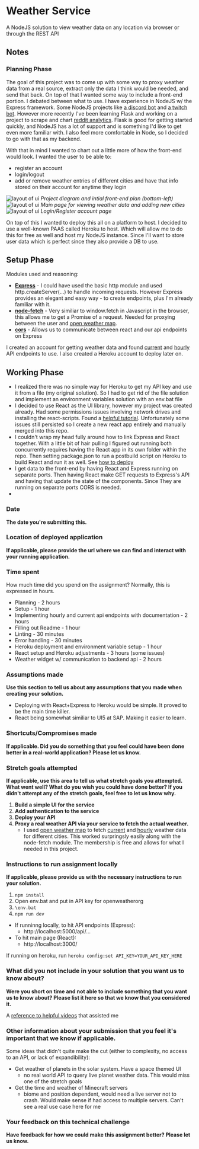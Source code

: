 # Weather Service
A NodeJS solution to view weather data on any location via browser or through the REST API

## Notes
### Planning Phase
The goal of this project was to come up with some way to proxy weather data from a real source, extract only the data I think would be needed, and send that back. On top of that I wanted some way to include a front-end portion.
I debated between what to use. I have experience in NodeJS w/ the Express framework. Some NodeJS projects like [a discord bot](https://github.com/duecknoah/basic_bot) and [a twitch bot](https://github.com/duecknoah/tmi_bots). However more recently I've been learning Flask and working on a project to scrape and chart [reddit analytics](https://github.com/wilshum/Reddit-Analytics). Flask is good for getting started quickly, and NodeJS has a lot of support and is something I'd like to get even more familiar with. I also feel more comfortable in Node, so I decided to go with that as my backend.

With that in mind I wanted to chart out a little more of how the front-end would look. I wanted the user to be able to:
- register an account
- login/logout
- add or remove weather entries of different cities and have that info stored on their account for anytime they login

![layout of ui](images/planning1.jpg)
*Project diagram and intial front-end plan (bottom-left)*
![layout of ui](images/planning2.jpg)
*Main page for viewing weather data and adding new cities*
![layout of ui](images/planning3.jpg)
*Login/Register account page*

On top of this I wanted to deploy this all on a platform to host. I decided to use a well-known PAAS called Heroku to host. Which will allow me to do this for free as well and host my NodeJS instance. Since I'll want to store user data which is perfect since they also provide a DB to use.

## Setup Phase
Modules used and reasoning:
- [**Express**](https://www.npmjs.com/package/express) - I could have used the basic http module and used http.createServer(...) to handle incoming requests. However Express provides an elegant and easy way - to create endpoints, plus I'm already familiar with it.
- [**node-fetch**](https://www.npmjs.com/package/node-fetch) - Very similiar to window.fetch in Javascript in the browser, this allows me to get a Promise of a request. Needed for proxying between the user and [open weather map](https://openweathermap.org/).
- [**cors**](https://www.npmjs.com/package/cors) - Allows us to communicate between react and our api endpoints on Express

I created an account for getting weather data and found [current](https://openweathermap.org/current) and [hourly](https://openweathermap.org/forecast5) API endpoints to use. I also created a Heroku account to deploy later on.

## Working Phase
- I realized there was no simple way for Heroku to get my API key and use it from a file (my original solution). So I had to get rid of the file solution and implement an environment variables solution with an env.bat file
- I decided to use React as the UI library, however my project was created already. Had some permissions issues involving network drives and installing the react-scripts. Found a [helpful tutorial](https://medium.com/@fredrikanderzon/adding-create-react-app-scripts-to-an-existing-project-207cfe3cd190). Unfortunately some issues still persisted so I create a new react app entirely and manually merged into this repo.
- I couldn't wrap my head fully around how to link Express and React together. With a little bit of hair pulling I figured out running both concurrently requires having the React app in its own folder within the repo. Then setting package.json to run a postbuild script on Heroku to build React and run it as well. See [how to deploy](https://daveceddia.com/deploy-react-express-app-heroku/#:~:text=Now%20start%20up%20the%20React,the%20whole%20thing%20to%20Heroku.)
- I get data to the front-end by having React and Express running on separate ports. Then having React make GET requests to Express's API and having that update the state of the components. Since They are running on separate ports CORS is needed.
-

### Date
**The date you're submitting this.**

### Location of deployed application
**If applicable, please provide the url where we can find and interact with your running application.**


### Time spent
How much time did you spend on the assignment? Normally, this is expressed in hours.

- Planning - 2 hours
- Setup - 1 hour
- Implementing hourly and current api endpoints with documentation - 2 hours
- Filling out Readme - 1 hour
- Linting - 30 minutes
- Error handling - 30 minutes
- Heroku deployment and environment variable setup - 1 hour
- React setup and Heroku adjustments - 3 hours (some issues)
- Weather widget w/ communication to backend api - 2 hours

### Assumptions made
**Use this section to tell us about any assumptions that you made when creating your solution.**
- Deploying with React+Express to Heroku would be simple. It proved to be the main time killer.
- React being somewhat similiar to UI5 at SAP. Making it easier to learn.

### Shortcuts/Compromises made
**If applicable. Did you do something that you feel could have been done better in a real-world application? Please let us know.**

### Stretch goals attempted
**If applicable, use this area to tell us what stretch goals you attempted. What went well? What do you wish you
could have done better? If you didn't attempt any of the stretch goals, feel free to let us know why.**

1. **Build a simple UI for the service**
2. **Add authentication to the service**
3. **Deploy your API**
4. **Proxy a real weather API via your service to fetch the actual weather.**
     - I used [open weather map](https://openweathermap.org/) to fetch [current](https://openweathermap.org/current) and [hourly](https://openweathermap.org/forecast5) weather data for different cities. This worked surpringsly easily along with the node-fetch module. The membership is free and allows for what I needed in this project.



### Instructions to run assignment locally
**If applicable, please provide us with the necessary instructions to run your solution.**
1. `npm install`
2. Open env.bat and put in API key for openweatherorg
3. `\env.bat`
4. `npm run dev`

- If runninng locally, to hit API endpoints (Express):
   - http://localhost:5000/api/...
- To hit main page (React):
  - http://localhost:3000/


If running on heroku, run `heroku config:set API_KEY=YOUR_API_KEY_HERE`

### What did you not include in your solution that you want us to know about?
**Were you short on time and not able to include something that you want us to know
about? Please list it here so that we know that you considered it.**

A [reference to helpful videos](https://www.youtube.com/playlist?list=PLK1RhMgTzsChttnZgT0ck_fbK3_iW9nBg) that assisted me

### Other information about your submission that you feel it's important that we know if applicable.
Some ideas that didn't quite make the cut (either to complexity, no access to an API, or lack of expandibility):
- Get weather of planets in the solar system. Have a space themed UI
  - no real world API to query live planet weather data. This would miss one of the stretch goals
- Get the time and weather of Minecraft servers
  - biome and position dependent, would need a live server not to crash. Would make sense if had access to multiple servers. Can't see a real use case here for me

### Your feedback on this technical challenge
**Have feedback for how we could make this assignment better? Please let us know.**